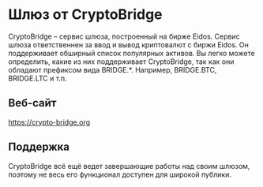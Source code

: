 # Шлюз от CryptoBridge

CryptoBridge – сервис шлюза, построенный на бирже Eidos. Сервис шлюза ответственнен за ввод и вывод криптовалют с биржи Eidos. Он поддерживает обширный список популярных активов. Вы легко можете определить, какие из них поддерживает CryptoBridge, так как они обладают префиксом вида BRIDGE.*. Например, BRIDGE.BTC, BRIDGE.LTC и т.п.

## Веб-сайт

<https://crypto-bridge.org>

## Поддержка

CryptoBridge всё ещё ведет завершающие работы над своим шлюзом, поэтому не весь его функционал доступен для широкой публики.